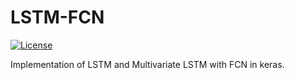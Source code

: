 # LSTM-FCN
[![License](https://img.shields.io/github/license/mashape/apistatus.svg?maxAge=2592000)](https://github.com/ShobhitLamba/LSTM-FCN/blob/master/LICENSE)

Implementation of LSTM and Multivariate LSTM with FCN in keras.
